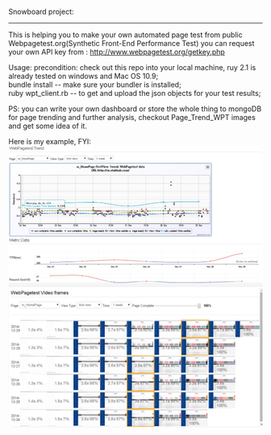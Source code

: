 Snowboard project:

------

This is helping you to make your own automated page test from public Webpagetest.org(Synthetic Front-End Performance Test)
you can request your own API key from : http://www.webpagetest.org/getkey.php

Usage:
    precondition: check out this repo into your local machine, ruy 2.1 is already tested on windows and Mac OS 10.9;  
    bundle install  -- make sure your bundler is installed;  
    ruby wpt_client.rb -- to get and upload the json objects for your test results;  

PS: you can write your own dashboard or store the whole thing to mongoDB for page trending and further analysis, checkout Page_Trend_WPT images and get some idea of it.

Here is my example, FYI:  
![WPT_Dash_screenshot1](https://github.com/joychester/snowboard/blob/master/Page_Trend_WPT.PNG)
![WPT_Dash_screenshot2](https://github.com/joychester/snowboard/blob/master/Page_Trend_WPT_videoframes.PNG)